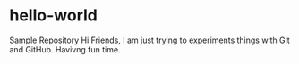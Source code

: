 # hello-world
Sample Repository
Hi Friends,
 I am just trying to experiments things with Git and GitHub.
 Havivng fun time.
